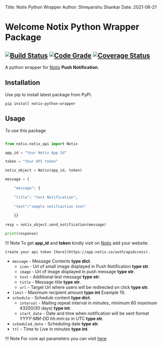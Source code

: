 Title: Notix Python Wrapper
Author: Shreyanshu Shankar
Date: 2021-06-21

# Welcome Notix Python Wrapper Package 
## [![Build Status](https://travis-ci.com/shreyanshu7101904/notix-python.svg?branch=main)](https://travis-ci.com/shreyanshu7101904/notix-python) [![Code Grade](https://www.code-inspector.com/project/23881/status/svg)](https://frontend.code-inspector.com/project/23881/dashboard) [![Coverage Status](https://coveralls.io/repos/github/shreyanshu7101904/notix-python/badge.svg?branch=main)](https://coveralls.io/github/shreyanshu7101904/notix-python?branch=main)
A python wrapper for [Notix](https://notix.co/) **Push Notification**.

## Installation
Use pip to install latest package from PyPI.
``` 
pip install notix-python-wrapper
```
## Usage
To use this package
```python

from notix.notix_api import Notix

app_id = "Your Notix App Id"

token = "Your API token"

notix_object = Notix(app_id, token)

message = { 

    "message": {
    
    "title": "test Notification", 
    
    "text":"sample notifiaction text"
    
    }}
    
resp = notix_object.send_notification(message)

print(response)
```
!!! Note
    To get **app_id** and **token** kindly visit on [Notix](https://notix.co) add your website.
    
    Create your api token [here](https://app.notix.co/auth/apiAccess).

* `message` - Message Contents **type dict**.
    * `icon` - Url of small image displayed in Push Notification **type str**.
    * `image` - Url of image displayed in push message **type str**.
    * `text` - Additional test message **type str**.  
    * `title` - Message title **type str**.  
    * `url` - Target Url where users will be redirected on click **type str**.
* `limit` - Maximum recipient amount **type int** Example 10.
* `schedule` - Schedule content **type dict**.
    * `interval` - Mailing repeat interval in minutes, minimum 60 maximum 43200(30 days) **type int**.
    * `start_date` - Date and time when notification will be sent format _YYYY-MM-DD hh:mm:ss_ in UTC **type str**.
* `scheduled_date` - Scheduling date **type str**.
* `ttl` - Time to Live in minutes **type int**.

!!! Note
    For core api parameters you can visit [here](https://docs.notix.co/api-send.html) 
